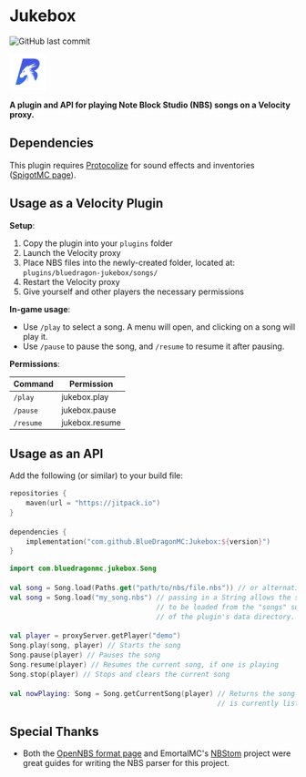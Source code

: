# Jukebox
![GitHub last commit](https://img.shields.io/github/last-commit/BlueDragonMC/Jukebox)

[![BlueDragon Logo](./favicon_64.png)](https://bluedragonmc.com)

**A plugin and API for playing Note Block Studio (NBS) songs on a Velocity proxy.**

## Dependencies
This plugin requires [Protocolize](https://github.com/Exceptionflug/protocolize) for sound effects and inventories ([SpigotMC page](https://www.spigotmc.org/resources/protocolize-protocollib-for-bungeecord-waterfall-velocity.63778/)).

## Usage as a Velocity Plugin
**Setup**:
1. Copy the plugin into your `plugins` folder
2. Launch the Velocity proxy
3. Place NBS files into the newly-created folder, located at: `plugins/bluedragon-jukebox/songs/`
4. Restart the Velocity proxy
5. Give yourself and other players the necessary permissions

**In-game usage**:
* Use `/play` to select a song. A menu will open, and clicking on a song will play it. 
* Use `/pause` to pause the song, and `/resume` to resume it after pausing.

**Permissions**:

| Command   | Permission     |
|-----------|----------------|
| `/play`   | jukebox.play   |
| `/pause`  | jukebox.pause  |
| `/resume` | jukebox.resume |


## Usage as an API
Add the following (or similar) to your build file:
```kotlin
repositories {
    maven(url = "https://jitpack.io")
}

dependencies {
    implementation("com.github.BlueDragonMC:Jukebox:${version}")
}
```
```kotlin
import com.bluedragonmc.jukebox.Song

val song = Song.load(Paths.get("path/to/nbs/file.nbs")) // or alternatively,
val song = Song.load("my_song.nbs") // passing in a String allows the song 
                                    // to be loaded from the "songs" subfolder
                                    // of the plugin's data directory.

val player = proxyServer.getPlayer("demo")
Song.play(song, player) // Starts the song
Song.pause(player) // Pauses the song
Song.resume(player) // Resumes the current song, if one is playing
Song.stop(player) // Stops and clears the current song

val nowPlaying: Song = Song.getCurrentSong(player) // Returns the song that the player 
                                                   // is currently listening to, or null
```

## Special Thanks
- Both the [OpenNBS format page](https://opennbs.org/nbs) and EmortalMC's [NBStom](https://github.com/EmortalMC/NBStom) project were great guides for writing the NBS parser for this project.